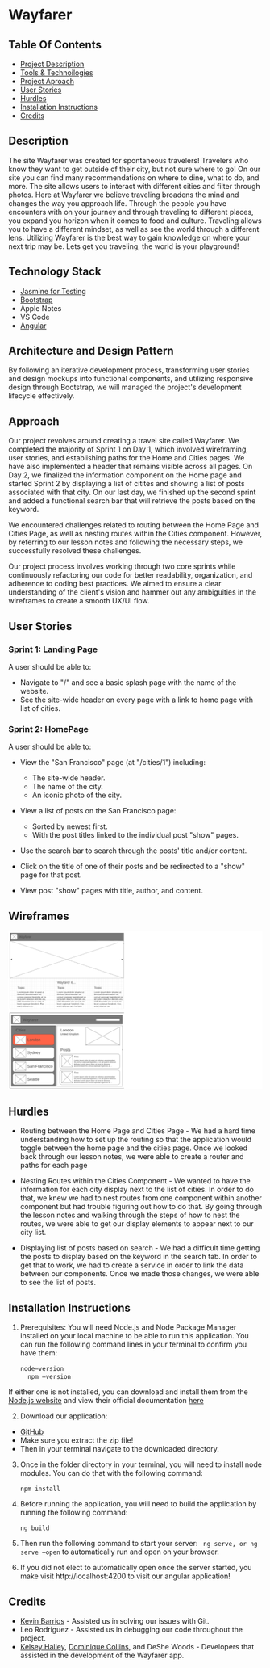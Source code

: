 # Wayfarer

## Table Of Contents
- [Project Description](#description)
- [Tools & Technoilogies](#technology-stack)
- [Project Aproach](#approach)
- [User Stories](#user-stories)
- [Hurdles](#hurdles)
- [Installation Instructions](#installation-instructions)
- [Credits](#credits)

## Description

The site Wayfarer was created for spontaneous travelers! Travelers who know they want to get outside of their city, but not sure where to go! On our site you can find many recommendations on where to dine, what to do, and more. The site allows users to interact with different cities and filter through photos. Here at Wayfarer we believe traveling broadens the mind and changes the way you approach life. Through the people you have encounters with on your journey and through traveling to different places, you expand you horizon when it comes to food and culture. Traveling allows you to have a different mindset, as well as see the world through a different lens. Utilizing Wayfarer is the best way to gain knowledge on where your next trip may be. Lets get you traveling, the world is your playground!

## Technology Stack
- [Jasmine for Testing](https://jasmine.github.io/tutorials/your_first_suite)
- [Bootstrap](https://getbootstrap.com/docs/5.3/getting-started/introduction/)
- Apple Notes
- VS Code
- [Angular](https://angular.io/start)

## Architecture and Design Pattern

By following an iterative development process, transforming user stories and design mockups into functional components, and utilizing responsive design through Bootstrap, we will managed the project's development lifecycle effectively.

## Approach

Our project revolves around creating a travel site called Wayfarer. We completed the majority of Sprint 1 on Day 1, which involved wireframing, user stories, and establishing paths for the Home and Cities pages. We have also implemented a header that remains visible across all pages. On Day 2, we finalized the information component on the Home page and started Sprint 2 by displaying a list of citites and showing a list of posts associated with that city. On our last day, we finished up the second sprint and added a functional search bar that will retrieve the posts based on the keyword.

We encountered challenges related to routing between the Home Page and Cities Page, as well as nesting routes within the Cities component. However, by referring to our lesson notes and following the necessary steps, we successfully resolved these challenges.

Our project process involves working through two core sprints  while continuously refactoring our code for better readability, organization, and adherence to coding best practices. We aimed to ensure a clear understanding of the client's vision and hammer out any ambiguities in the wireframes to create a smooth UX/UI flow.

## User Stories

### Sprint 1: Landing Page

A user should be able to:

- Navigate to "/" and see a basic splash page with the name of the website.
- See the site-wide header on every page with a link to home page with list of cities.

### Sprint 2: HomePage
A user should be able to:

- View the "San Francisco" page (at "/cities/1") including:
  - The site-wide header.
  - The name of the city.
  - An iconic photo of the city.

- View a list of posts on the San Francisco page:
  - Sorted by newest first.
  - With the post titles linked to the individual post "show" pages.

- Use the search bar to search through the posts' title and/or content.
- Click on the title of one of their posts and be redirected to a "show" page for that post.
- View post "show" pages with title, author, and content.

## Wireframes

![Wireframe of Wayfarer App](./src/assets/images/wireframes.png)

## Hurdles

- Routing between the Home Page and Cities Page - We had a hard time understanding how to set up the routing so that the application would toggle between the home page and the cities page. Once we looked back through our lesson notes, we were able to create a router and paths for each page

- Nesting Routes within the Cities Component - We wanted to have the information for each city display next to the list of cities. In order to do that, we knew we had to nest routes from one component within another component but had trouble figuring out how to do that. By going through the lesson notes and walking through the steps of how to nest the routes, we were able to get our display elements to appear next to our city list.

- Displaying list of posts based on search - We had a difficult time getting the posts to display based on the keyword in the search tab. In order to get that to work, we had to create a service in order to link the data between our components. Once we made those changes, we were able to see the list of posts. 

## Installation Instructions

1. Prerequisites: You will need Node.js and Node Package Manager installed on your local machine to be able to run this application. You can run the following command lines in your terminal to confirm you have them: 
   ```
   node—version
	 npm –version
   ```
If either one is not installed, you can download and install them from the [Node.js website](https://nodejs.org/en) and view their official documentation [here](https://nodejs.org/en/docs) 

2.	Download our application: 
  - [GitHub](https://github.com/woodsdeshe/wayfarer)
  - Make sure you extract the zip file! 
  - Then in your terminal navigate to the downloaded directory. 
  
3. Once in the folder directory in your terminal, you will need to install node modules. You can do that with the following command: 
    ```
    npm install
    ```
4. Before running the application, you will need to build the application by running the following command:
    ``` 
    ng build
    ```
5. Then run the following command to start your server: 
    ``` ng serve, or ng serve –open``` 
     to automatically run and open on your browser. 
     
6. If you did not elect to automatically open once the server started, you make visit http://localhost:4200 to visit our angular application! 

## Credits
- [Kevin Barrios]() - Assisted us in solving our issues with Git.
- Leo Rodriguez - Assisted us in debugging our code throughout the project.
- [Kelsey Halley](https://github.com/Halleywood), [Dominique Collins](https://github.com/NIkkiDC), and DeShe Woods - Developers that assisted in the development of the Wayfarer app.
